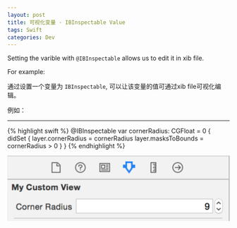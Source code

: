 ```yaml
---
layout: post
title: 可视化变量 · IBInspectable Value
tags: Swift
categories: Dev
---
```


Setting the varible with `@IBInspectable` allows us to edit it in xib file.

For example:

通过设置一个变量为 `IBInspectable`, 可以让该变量的值可通过xib file可视化编辑。

例如：

---

{% highlight swift %}
@IBInspectable var cornerRadius: CGFloat = 0 {
    didSet {
        layer.cornerRadius = cornerRadius
        layer.masksToBounds = cornerRadius > 0
    }
}
{% endhighlight %}

![xib](/images/20170901/IBInspectable.png)


